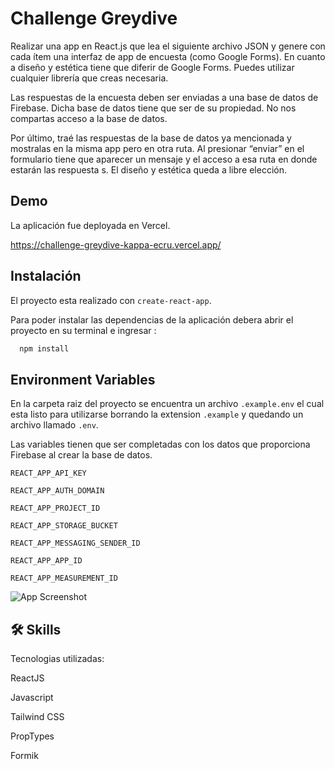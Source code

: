 # Challenge Greydive

Realizar una app en React.js que lea el siguiente archivo JSON y genere con cada ítem una interfaz de app de encuesta (como Google Forms).
En cuanto a diseño y estética tiene que diferir de Google Forms. Puedes utilizar cualquier librería que creas necesaria.

Las respuestas de la encuesta deben ser enviadas a una base de datos de Firebase.
Dicha base de datos tiene que ser de su propiedad. No nos compartas acceso a la base de datos.

Por último, traé las respuestas de la base de datos ya mencionada y mostralas en la misma app pero en otra ruta. Al presionar “enviar” en el formulario tiene que aparecer un mensaje y el acceso a esa ruta en donde estarán las respuesta s. El diseño y estética queda a libre elección.

## Demo

La aplicación fue deployada en Vercel.

https://challenge-greydive-kappa-ecru.vercel.app/

## Instalación

El proyecto esta realizado con `create-react-app`.

Para poder instalar las dependencias de la aplicación debera abrir el proyecto en su terminal e ingresar :

```bash
  npm install
```

## Environment Variables

En la carpeta raiz del proyecto se encuentra un archivo `.example.env` el cual esta listo para utilizarse borrando la extension `.example` y quedando un archivo llamado `.env`.

Las variables tienen que ser completadas con los datos que proporciona Firebase al crear la base de datos.

`REACT_APP_API_KEY`

`REACT_APP_AUTH_DOMAIN`

`REACT_APP_PROJECT_ID`

`REACT_APP_STORAGE_BUCKET`

`REACT_APP_MESSAGING_SENDER_ID`

`REACT_APP_APP_ID`

`REACT_APP_MEASUREMENT_ID`

![App Screenshot](https://parzibyte.me/blog/wp-content/uploads/2021/11/Configurar-SDK-de-Firebase-con-firebaseConfig.png)

## 🛠 Skills

Tecnologias utilizadas:

ReactJS

Javascript

Tailwind CSS

PropTypes

Formik
